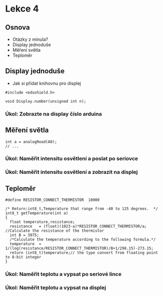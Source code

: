 # Lekce 4

## Osnova

- Otázky z minula?
- Display jednoduše
- Měření světla
- Teploměr

## Display jednoduše

 - Jak si přidat knihovnu pro displej

```Arduino
#include <edushield.h>

void Display.number(unsigned int n);
```

### Úkol: Zobrazte na display číslo arduina

## Měření světla

```Arduino
int a = analogRead(A0);
// ...
```

### Úkol: Naměřit intensitu osvětlení a poslat po seriovce
### Úkol: Naměřit intensitu osvětlení a zobrazit na displej


## Teploměr

```Arduino
#define RESISTOR_CONNECT_THERMISTOR  10000

/* Return:int8_t,Temperature that range from -40 to 125 degrees.  */
int8_t getTemperature(int a)
{
  float temperature,resistance;
  resistance   = (float)(1023-a)*RESISTOR_CONNECT_THERMISTOR/a; //Calculate the resistance of the thermistor
  int B = 3975;
  /*Calculate the temperature according to the following formula.*/
  temperature  = 1/(log(resistance/RESISTOR_CONNECT_THERMISTOR)/B+1/298.15)-273.15;
  return (int8_t)temperature;// the type convert from floating point to 8-bit integer
}
```

### Úkol: Naměřit teplotu a vypsat po seriové lince
### Úkol: Naměřit teplotu a vypsat na displej
